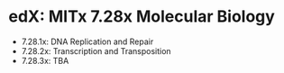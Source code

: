 # edX: MITx 7.28x Molecular Biology

* 7.28.1x: DNA Replication and Repair
* 7.28.2x: Transcription and Transposition
* 7.28.3x: TBA
